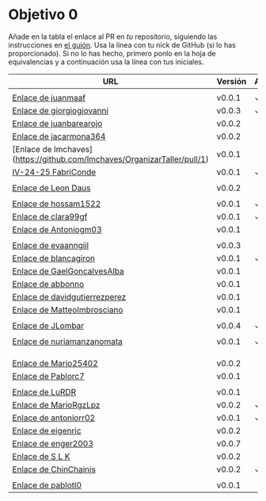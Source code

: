 # Objetivo 0

Añade en la tabla el enlace al PR en *tu* repositorio, siguiendo las
instrucciones en [el guión](http://jj.github.io/IV/documentos/proyecto/0.Repositorio). Usa
la línea con tu nick de GitHub (si lo has proporcionado). Si no lo has hecho,
primero ponlo en la hoja de equivalencias y a continuación usa la línea con tus
iniciales.

| URL                                                                                            | Versión | Alcanzado |
|------------------------------------------------------------------------------------------------|---------|-----------|
| <!-- Enlace de A E S -->                                                                       |         |           |
| [Enlace de juanmaaf](https://github.com/juanmaaf/Time-MoneyController/pull/1)                  | v0.0.1  | ✓         |
| [Enlace de giorgiogiovanni](https://github.com/giorgiogiovanni/PacketManager/pull/1)           | v0.0.3  | ✓         |
| [Enlace de juanbarearojo](https://github.com/juanbarearojo/privateChef/pull/1)                 | v0.0.2  |           |
| [Enlace de jacarmona364](https://github.com/jacarmona364/Riskalc/pull/1)                       | v0.0.2  |           |
| [Enlace de lmchaves] (https://github.com/lmchaves/OrganizarTaller/pull/1)                      | v0.0.1  |           |
| [IV-24-25 FabriConde](https://github.com/FabriConde/IV-2024-2025/pull/1)                       | v0.0.1  | ✓         |
| <!-- Enlace de FerniCuesta -->                                                                 |         |           |
| [Enlace de Leon Daus](https://github.com/1E04/IV_cdc_crypto_organiser/pull/1)                  | v0.0.2  |           |
| <!-- Enlace de adiazcencillo -->                                                               |         |           |
| [Enlace de hossam1522](https://github.com/hossam1522/ModaTrack/pull/1)                         | v0.0.1  | ✓         |
| [Enlace de clara99gf](https://github.com/clara99gf/easy-gains/pull/1)                          | v0.0.1  | ✓         |
| [Enlace de Antoniogm03](https://github.com/Antoniogm03/RepartoComida/pull/1)                   | v0.0.1  |           |
| <!-- Enlace de SantiGarvin -->                                                                 |         |           |
| [Enlace de evaanngiil](https://github.com/evaanngiil/PresentCreator/pull/2)                    | v0.0.3  |           |
| [Enlace de blancagiron](https://github.com/blancagiron/SeguraSenior/pull/1)                    | v0.0.1  | ✓         |
| [Enlace de GaelGoncalvesAlba](https://github.com/GaelGoncalvesAlba/MovieBudget/pull/1)         | v0.0.1  |           |
| [Enlace de abbonno](https://github.com/abbonno/healthScheduler/pull/1)                         | v0.0.1  |           |
| [Enlace de davidgutierrezperez](https://github.com/davidgutierrezperez/Axel/pull/1)            | v0.0.1  |           |
| [Enlace de MatteoImbrosciano](https://github.com/MatteoImbrosciano/Urban-Traffic/pull/1)       | v0.0.1  |           |
| <!-- Enlace de MCL-2024 -->                                                                    |         |           |
| [Enlace de JLombar](https://github.com/JLombar/HorariosAutomatricula/pull/1)                   | v0.0.4  | ✓         |
| <!-- Enlace de joselopez10014 -->                                                              |         |           |
| [Enlace de nuriamanzanomata](https://github.com/mmnuria/PersonalSportCalendary/pull/1)         | v0.0.1  | ✓         |
| <!-- Enlace de M S C -->                                                                       |         |           |
| <!-- Enlace de javiernavacapa -->                                                              |         |           |
| <!-- Enlace de Carlosmapego8 -->                                                               |         |           |
| [Enlace de Mario25402](https://github.com/Mario25402/Calendar/pull/2)                          | v0.0.2  |           |
| [Enlace de Pablorc7](https://github.com/Pablorc7/Smart-Eats/pull/1)                            | v0.0.1  |           |
| <!-- Enlace de mrh117 -->                                                                      |         |           |
| [Enlace de LuRDR](https://github.com/LuRDR/GestionHorarios/pull/1)                             | v0.0.1  |           |
| [Enlace de MarioRgzLpz](https://github.com/MarioRgzLpz/ArbitrageBets/pull/1)                   | v0.0.2  | ✓         |
| [Enlace de antoniorr02](https://github.com/antoniorr02/MenuConsulter/pull/1)                   | v0.0.1  | ✓         |
| [Enlace de eigenric](https://github.com/eigenric/lyricfeel/pull/1)                             | v0.0.2  |           |
| [Enlace de enger2003](https://github.com/enger2003/Practica_IV/pull/3)                         | v0.0.7  |           |
| [Enlace de S L K ](https://github.com/wickeet/Tripoli/pull/1)                                  | v0.0.2  |           |
| [Enlace de ChinChainis ](https://github.com/ChinChainis/Proyecto_Reparahorarios_IV2425/pull/1) | v0.0.2  | ✓         |
| <!-- Enlace de anavaln -->                                                                     |         |           |
| [Enlace de pablotl0](https://github.com/pablotl0/control-energetico/pull/1)                    | v0.0.1  |           |



